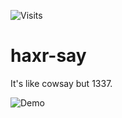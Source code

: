 ![Visits](https://enx5ci44x4mzpjj.m.pipedream.net)

# haxr-say
It's like cowsay but 1337.

![Demo](./demo/haxr.GIF)

